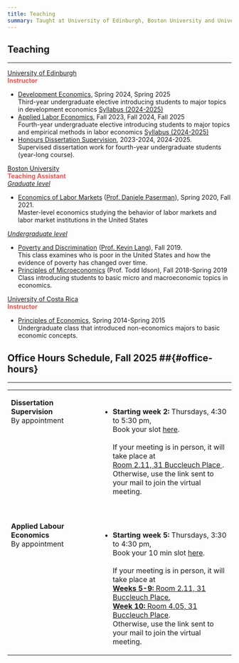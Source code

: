 ```yaml
---
title: Teaching
summary: Taught at University of Edinburgh, Boston University and University of Costa Rica
---
```


## Teaching ##
<hr>


<div class="universal-wrapper">
  <div class="media stream-item view-compact">
      <div class="media-body">
          <div class="section-subheading article-title mb-0 mt-0"><a href="https://www.ed.ac.uk/economics" target="_blank" rel="noopener">University of Edinburgh</a></div>
            <div class="article-style">
              <strong><font  color="#F45050">Instructor</font> </strong><br>
              <ul>
                <li><u>Development Economics</u>,  Spring 2024, Spring 2025  <br> Third-year undergraduate elective introducing students to major topics in development economics <a class="btn btn-outline-primary btn-page-header btn-sm" href="https://cesarlgm.github.io/documents/teaching/ECNM10061_Development_Economics 2024-2025.pdf" target="_blank">Syllabus (2024-2025) </a> </li>
                <li><u>Applied Labor Economics</u>,  Fall 2023, Fall 2024, Fall 2025  <br> Fourth-year undergraduate elective introducing students to major topics and empirical methods in labor economics <a class="btn btn-outline-primary btn-page-header btn-sm" href="https://cesarlgm.github.io/documents/teaching/outline_labour_24_25.pdf" target="_blank">Syllabus (2024-2025)</a></li>
                <li><u>Honours Dissertation Supervision</u>,  2023-2024, 2024-2025. <br> Supervised dissertation work for fourth-year undergraduate students (year-long course).</li>
              </ul>
            </div>
      </div>
      <!--<div class="ml-3">
          <img src="/research/images/idn_image_resized.png" height="84" width="150" alt="The Geography of Women's Opportunity: Evidence from Indonesia" loading="lazy">
      </div>-->
  </div>
  <div class="media stream-item view-compact">
      <div class="media-body">
          <div class="section-subheading article-title mb-0 mt-0"><a href="https://www.bu.edu/econ/" target="_blank" rel="noopener">Boston University</a></div>
            <div class="article-style">
              <strong><font   color="#F45050">Teaching Assistant</font> </strong><br>
              <i><u>Graduate level</i></u>
              <ul>
                <li><u>Economics of Labor Markets</u> (<a href="https://sites.google.com/view/paserman/home">Prof. Daniele Paserman</a>), Spring 2020, Fall 2021. <br> Master-level economics studying the behavior of labor markets and labor market institutions in the United States</li>
              </ul>
              <i><u>Undergraduate level</i></u>
              <ul>
                <li><u>Poverty and Discrimination</u> (<a href="https://sites.bu.edu/kevinlang/">Prof. Kevin Lang</a>), Fall 2019. <br> 
                This class examines who is poor in the United States and how the evidence of poverty has changed over time. </li>
                <li><u>Principles of Microeconomics</u> (Prof. Todd Idson), Fall 2018-Spring 2019 <br> Class introducing students to basic micro and macroeconomic topics in economics.</li>
              </ul>
            </div>
      </div>
      <!--<div class="ml-3">
          <img src="/research/images/idn_image_resized.png" height="84" width="150" alt="The Geography of Women's Opportunity: Evidence from Indonesia" loading="lazy">
      </div>-->
  </div>
  <div class="media stream-item view-compact">
      <div class="media-body">
          <div class="section-subheading article-title mb-0 mt-0"><a href="https://economia.ucr.ac.cr/" target="_blank" rel="noopener">University of Costa Rica</a></div>
            <div class="article-style">
             <strong><font  color="#F45050">Instructor</font> </strong><br>
              <ul>
                <li> <u>Principles of Economics</u>, Spring 2014-Spring 2015<br>Undergraduate class that introduced non-economics majors to basic economic concepts.</li>
              </ul>
            </div>
      </div>
      <!--<div class="ml-3">
          <img src="/research/images/idn_image_resized.png" height="84" width="150" alt="The Geography of Women's Opportunity: Evidence from Indonesia" loading="lazy">
      </div>-->
  </div>
</div>
<!--
<div class="clicker" tabindex="1">Click me</div>
<div class="hiddendiv">This is my abstract.</div>
<style>
.clicker {
  cursor:pointer;
}
.hiddendiv {
  display:none;
}
.clicker:focus + .hiddendiv {
  display:block;
}
</style>
-->


## Office Hours Schedule, Fall 2025 ##{#office-hours}
<hr>
<div class="universal-wrapper">

<div class="media stream-item view-compact">
<table width="100%">
<tbody>
<tr>
<td  style="vertical-align:top" width="40%">
<p><strong> Dissertation Supervision</strong><br>
  By appointment
</p>
</td>
<td>
<ul>
  <br> 
  <li><strong>Starting week 2:</strong> Thursdays, 4:30 to 5:30 pm, </li>
  Book your slot <a href="https://outlook.office365.com/owa/calendar/Meetingslots@uoe.onmicrosoft.com/bookings/">here</a>.<br>
  <br>
  If your meeting is in person, it will take place at <a href="https://maps.app.goo.gl/WagPyxj5mxZuw94u5"> <br> <i class="fa-sharp fa-solid fa-location-pin"></i> Room 2.11, 31 Buccleuch Place </a>. <br> Otherwise, use the link sent to your mail to join the virtual meeting.
  <br>
  <br>
<tr>
<td  style="vertical-align:top" width="40%">
<p><strong> Applied Labour Economics</strong><br>
  By appointment
</p>
</td>
</ul>
<td>
<ul>
   <br> 
  <li> <strong>Starting week 5:</strong> Thursdays, 3:30 to 4:30 pm, </li>
  Book your 10 min slot <a href="https://outlook.office365.com/owa/calendar/Meetingslots@uoe.onmicrosoft.com/bookings/">here</a>.<br><br>
  If your meeting is in person, it will take place at <a href="https://maps.app.goo.gl/WagPyxj5mxZuw94u5"> <br> <i class="fa-sharp fa-solid fa-location-pin"></i> <strong>Weeks 5-9:</strong> Room 2.11, 31 Buccleuch Place. <br> <i class="fa-sharp fa-solid fa-location-pin"></i> <strong>Week 10:</strong>  Room 4.05, 31 Buccleuch Place</a>. <br> Otherwise, use the link sent to your mail to join the virtual meeting.
</ul>
</td>
</tr>
</tbody>
</table>
</div>
</div>


